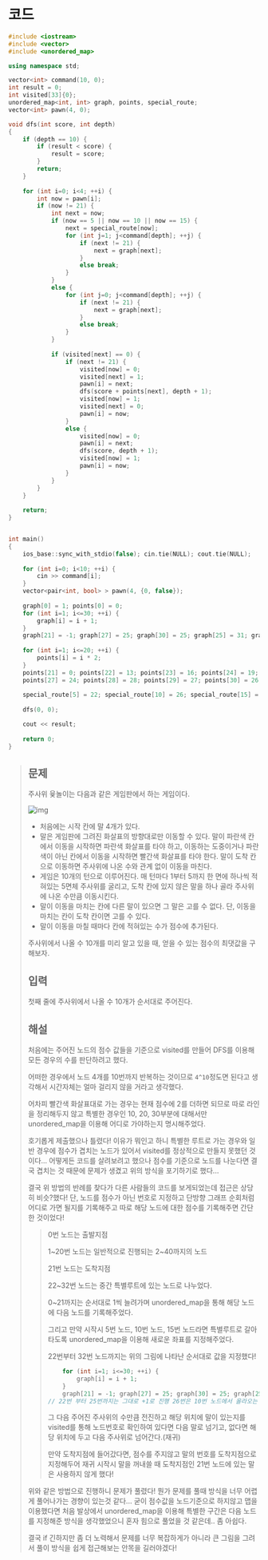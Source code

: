 # 코드

```c++
#include <iostream>
#include <vector>
#include <unordered_map>

using namespace std;

vector<int> command(10, 0); 
int result = 0;
int visited[33]{0};
unordered_map<int, int> graph, points, special_route;
vector<int> pawn(4, 0);

void dfs(int score, int depth)
{
    if (depth == 10) {
        if (result < score) {
            result = score;
        }
        return;
    }
    
    for (int i=0; i<4; ++i) {
        int now = pawn[i];
        if (now != 21) {
            int next = now;
            if (now == 5 || now == 10 || now == 15) {
                next = special_route[now];
                for (int j=1; j<command[depth]; ++j) {
                    if (next != 21) {
                        next = graph[next];
                    }
                    else break;
                }
            }
            else {
                for (int j=0; j<command[depth]; ++j) {
                    if (next != 21) {
                        next = graph[next];
                    }
                    else break;
                }
            }
            
            if (visited[next] == 0) {
                if (next != 21) {
                    visited[now] = 0;
                    visited[next] = 1;
                    pawn[i] = next;
                    dfs(score + points[next], depth + 1);
                    visited[now] = 1;
                    visited[next] = 0;
                    pawn[i] = now;
                }
                else {
                    visited[now] = 0;
                    pawn[i] = next;
                    dfs(score, depth + 1);
                    visited[now] = 1;
                    pawn[i] = now;
                }
            }
        }
    }
    
    return;
}


int main()
{
    ios_base::sync_with_stdio(false); cin.tie(NULL); cout.tie(NULL);
    
    for (int i=0; i<10; ++i) {
        cin >> command[i];
    }
    vector<pair<int, bool> > pawn(4, {0, false});
    
    graph[0] = 1; points[0] = 0;
    for (int i=1; i<=30; ++i) {
        graph[i] = i + 1;
    }
    graph[21] = -1; graph[27] = 25; graph[30] = 25; graph[25] = 31; graph[31] = 32; graph[32] = 20;
    
    for (int i=1; i<=20; ++i) {
        points[i] = i * 2;
    }
    points[21] = 0; points[22] = 13; points[23] = 16; points[24] = 19; points[25] = 25; points[26] = 22;
    points[27] = 24; points[28] = 28; points[29] = 27; points[30] = 26; points[31] = 30; points[32] = 35;
    
    special_route[5] = 22; special_route[10] = 26; special_route[15] = 28;
    
    dfs(0, 0); 

    cout << result;
    
    return 0;
}

```



> ## 문제
>
> 주사위 윷놀이는 다음과 같은 게임판에서 하는 게임이다.
>
> ![img](https://upload.acmicpc.net/43409ac6-54bf-4a21-b542-e01a8211e59f/-/preview/)
>
> - 처음에는 시작 칸에 말 4개가 있다.
> - 말은 게임판에 그려진 화살표의 방향대로만 이동할 수 있다. 말이 파란색 칸에서 이동을 시작하면 파란색 화살표를 타야 하고, 이동하는 도중이거나 파란색이 아닌 칸에서 이동을 시작하면 빨간색 화살표를 타야 한다. 말이 도착 칸으로 이동하면 주사위에 나온 수와 관계 없이 이동을 마친다.
> - 게임은 10개의 턴으로 이루어진다. 매 턴마다 1부터 5까지 한 면에 하나씩 적혀있는 5면체 주사위를 굴리고, 도착 칸에 있지 않은 말을 하나 골라 주사위에 나온 수만큼 이동시킨다.
> - 말이 이동을 마치는 칸에 다른 말이 있으면 그 말은 고를 수 없다. 단, 이동을 마치는 칸이 도착 칸이면 고를 수 있다.
> - 말이 이동을 마칠 때마다 칸에 적혀있는 수가 점수에 추가된다.
>
> 주사위에서 나올 수 10개를 미리 알고 있을 때, 얻을 수 있는 점수의 최댓값을 구해보자.
>
> ## 입력
>
> 첫째 줄에 주사위에서 나올 수 10개가 순서대로 주어진다.
>
> ## 해설
>
> 처음에는 주어진 노드의 점수 값들을 기준으로 visited를 만들어 DFS를 이용해 모든 경우의 수를 판단하려고 했다.
>
> 어떠한 경우에서 노드 4개를 10번까지 반복하는 것이므로 `4^10`정도면 된다고 생각해서 시간자체는 얼마 걸리지 않을 거라고 생각했다.
>
> 어차피 빨간색 화살표대로 가는 경우는 현재 점수에 2를 더하면 되므로 따로 라인을 정리해두지 않고 특별한 경우인 10, 20, 30부분에 대해서만 unordered_map을 이용해 어디로 가야하는지 명시해주었다.
>
> 호기롭게 제출했으나 틀렸다! 이유가 뭐인고 하니 특별한 루트로 가는 경우와 일반 경우에 점수가 겹치는 노드가 있어서 visited를 정상적으로 만들지 못했던 것이다...  어떻게든 코드를 살려보려고 했으나 점수를 기준으로 노드를 나눈다면 결국 겹치는 것 때문에 문제가 생겼고 위의 방식을 포기하기로 했다...
>
> 결국 위 방법의 반례를 찾다가 다른 사람들의 코드를 보게되었는데 접근은 상당히 비슷?했다! 단, 노드를 점수가 아닌 번호로 지정하고 단방향 그래프 순회처럼 어디로 가면 될지를 기록해주고 따로 해당 노드에 대한 점수를 기록해주면 간단한 것이었다! 
>
> >  0번 노드는 출발지점
> >
> > 1~20번 노드는 일반적으로 진행되는 2~40까지의 노드
> >
> > 21번 노드는 도착지점
> >
> > 22~32번 노드는 중간 특별루트에 있는 노드로 나누었다.
> >
> > 0~21까지는 순서대로 1씩 늘려가며 unordered_map을 통해 해당 노드에 다음 노드를 기록해주었다.
> >
> > 그리고 만약 시작시 5번 노드, 10번 노드, 15번 노드라면 특별루트로 갈아타도록 unordered_map을 이용해 새로운 좌표를 지정해주었다.
> >
> > 22번부터 32번 노드까지는 위의 그림에 나타난 순서대로 값을 지정했다!
> >
> > ```c++
> >     for (int i=1; i<=30; ++i) {
> >         graph[i] = i + 1;
> >     }
> >     graph[21] = -1; graph[27] = 25; graph[30] = 25; graph[25] = 31; graph[31] = 32; graph[32] = 20;
> > // 22번 부터 25번까지는 그대로 +1로 진행 26번은 10번 노드에서 올라오는 경우 28번 노드는 15번 노드에서 넘어오는 경우로해서 중간 25번 노드에 모이고 32번 노드까지가서 20번 노드로 가는 루트로 짰다!
> > ```
> >
> > 그 다음 주어진 주사위의 수만큼 전진하고 해당 위치에 말이 있는지를 visited를 통해 노드번호로 확인하여 있다면 다음 말로 넘기고, 없다면 해당 위치에 두고 다음 주사위로 넘어간다.(재귀)
> >
> > 만약 도착지점에 들어갔다면, 점수를 주지않고 말의 번호를 도착지점으로 지정해두어 재귀 시작시 말을 꺼내쓸 때 도착지점인 21번 노드에 있는 말은 사용하지 않게 했다! 
>
> 위와 같은 방법으로 진행하니 문제가 풀렸다! 뭔가 문제를 풀때 방식을 너무 어렵게 풀어나가는 경향이 있는것 같다... 굳이 점수값을 노드기준으로 하지않고 맵을 이용했다면 처음 발상에서 unordered_map을 이용해 특별한 구간은 다음 노드를 지정해준 방식을 생각했었으니 혼자 힘으로 풀었을 것 같은데.. 좀 아쉽다.
>
> 결국 if 긴하지만 좀 더 노력해서 문제를 너무 복잡하게가 아니라 큰 그림을 그려서 풀이 방식을 쉽게 접근해보는 안목을 길러야겠다!
